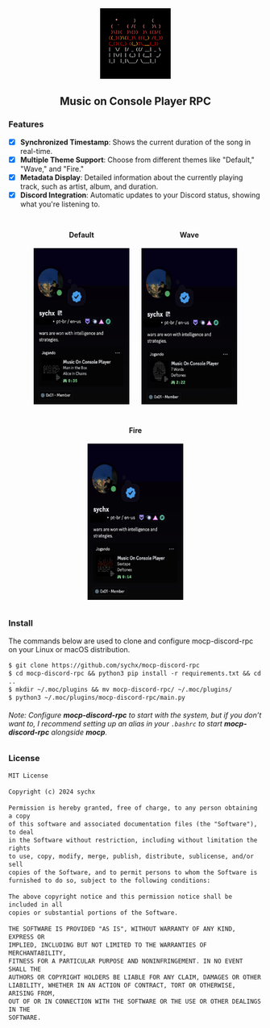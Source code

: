 <center>
	<img src="src/img/icons/2.png" width=140 height=140 />
	<h2>Music on Console Player RPC</h2>
</center>

### Features
- [x] **Synchronized Timestamp**: Shows the current duration of the song in real-time.
- [x] **Multiple Theme Support**: Choose from different themes like "Default," "Wave," and "Fire."
- [x] **Metadata Display**: Detailed information about the currently playing track, such as artist, album, and duration.
- [x] **Discord Integration**: Automatic updates to your Discord status, showing what you're listening to.

<center>
    <div style="display: inline-block; text-align: center; margin: 10px;">
        <h4>Default</h4>
        <img src="src/img/mocp-2.png" width=190 height=310 />
    </div>
    <div style="display: inline-block; text-align: center; margin: 10px;">
        <h4>Wave</h4>
        <img src="src/img/mocp-1.png" width=190 height=310 />
    </div>
    <div style="display: inline-block; text-align: center; margin: 10px;">
        <h4>Fire</h4>
        <img src="src/img/mocp-3.png" width=190 height=310 />
    </div>
</center>

### Install
The commands below are used to clone and configure mocp-discord-rpc on your Linux or macOS distribution.
```
$ git clone https://github.com/sychx/mocp-discord-rpc
$ cd mocp-discord-rpc && python3 pip install -r requirements.txt && cd ..
$ mkdir ~/.moc/plugins && mv mocp-discord-rpc/ ~/.moc/plugins/
$ python3 ~/.moc/plugins/mocp-discord-rpc/main.py
```
###### Note: Configure **mocp-discord-rpc** to start with the system, but if you don’t want to, I recommend setting up an alias in your `.bashrc` to start **mocp-discord-rpc** alongside **mocp**.

### License
```
MIT License

Copyright (c) 2024 sychx

Permission is hereby granted, free of charge, to any person obtaining a copy
of this software and associated documentation files (the "Software"), to deal
in the Software without restriction, including without limitation the rights
to use, copy, modify, merge, publish, distribute, sublicense, and/or sell
copies of the Software, and to permit persons to whom the Software is
furnished to do so, subject to the following conditions:

The above copyright notice and this permission notice shall be included in all
copies or substantial portions of the Software.

THE SOFTWARE IS PROVIDED "AS IS", WITHOUT WARRANTY OF ANY KIND, EXPRESS OR
IMPLIED, INCLUDING BUT NOT LIMITED TO THE WARRANTIES OF MERCHANTABILITY,
FITNESS FOR A PARTICULAR PURPOSE AND NONINFRINGEMENT. IN NO EVENT SHALL THE
AUTHORS OR COPYRIGHT HOLDERS BE LIABLE FOR ANY CLAIM, DAMAGES OR OTHER
LIABILITY, WHETHER IN AN ACTION OF CONTRACT, TORT OR OTHERWISE, ARISING FROM,
OUT OF OR IN CONNECTION WITH THE SOFTWARE OR THE USE OR OTHER DEALINGS IN THE
SOFTWARE.
```